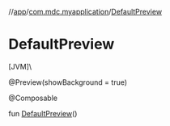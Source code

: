 //[app](../../index.md)/[com.mdc.myapplication](index.md)/[DefaultPreview](-default-preview.md)

# DefaultPreview

[JVM]\

@Preview(showBackground = true)

@Composable

fun [DefaultPreview](-default-preview.md)()
